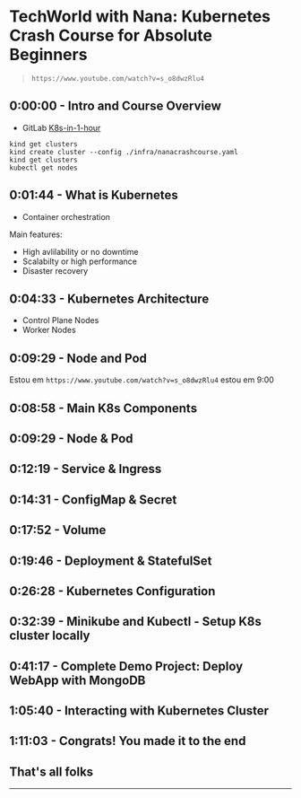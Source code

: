 # TechWorld with Nana: Kubernetes Crash Course for Absolute Beginners

> ```https://www.youtube.com/watch?v=s_o8dwzRlu4```

## 0:00:00 - Intro and Course Overview

- GitLab [K8s-in-1-hour](https://gitlab.com/nanuchi/k8s-in-1-hour)

```Shell
kind get clusters
kind create cluster --config ./infra/nanacrashcourse.yaml
kind get clusters
kubectl get nodes 
```

## 0:01:44 - What is Kubernetes

- Container orchestration

Main features:

- High avlilability or no downtime
- Scalabilty or high performance
- Disaster recovery

## 0:04:33 - Kubernetes Architecture

- Control Plane Nodes
- Worker Nodes

## 0:09:29 - Node and Pod

Estou em `https://www.youtube.com/watch?v=s_o8dwzRlu4` estou em 9:00

## 0:08:58 - Main K8s Components

## 0:09:29 - Node & Pod

## 0:12:19 - Service & Ingress

## 0:14:31 - ConfigMap & Secret

## 0:17:52 - Volume

## 0:19:46 - Deployment & StatefulSet

## 0:26:28 - Kubernetes Configuration

## 0:32:39 - Minikube and Kubectl - Setup K8s cluster locally

## 0:41:17 - Complete Demo Project: Deploy WebApp with MongoDB

## 1:05:40 - Interacting with Kubernetes Cluster

## 1:11:03 - Congrats! You made it to the end

## That's all folks

___
